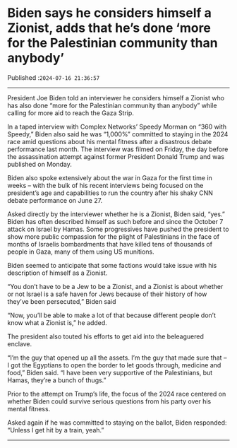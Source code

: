 # Biden says he considers himself a Zionist, adds that he’s done ‘more for the Palestinian community than anybody’

Published :`2024-07-16 21:36:57`

---

President Joe Biden told an interviewer he considers himself a Zionist who has also done “more for the Palestinian community than anybody” while calling for more aid to reach the Gaza Strip.

In a taped interview with Complex Networks’ Speedy Morman on “360 with Speedy,” Biden also said he was “1,000%” committed to staying in the 2024 race amid questions about his mental fitness after a disastrous debate performance last month. The interview was filmed on Friday, the day before the assassination attempt against former President Donald Trump and was published on Monday.

Biden also spoke extensively about the war in Gaza for the first time in weeks – with the bulk of his recent interviews being focused on the president’s age and capabilities to run the country after his shaky CNN debate performance on June 27.

Asked directly by the interviewer whether he is a Zionist, Biden said, “yes.” Biden has often described himself as such before and since the October 7 attack on Israel by Hamas. Some progressives have pushed the president to show more public compassion for the plight of Palestinians in the face of months of Israelis bombardments that have killed tens of thousands of people in Gaza, many of them using US munitions.

Biden seemed to anticipate that some factions would take issue with his description of himself as a Zionist.

“You don’t have to be a Jew to be a Zionist, and a Zionist is about whether or not Israel is a safe haven for Jews because of their history of how they’ve been persecuted,” Biden said

“Now, you’ll be able to make a lot of that because different people don’t know what a Zionist is,” he added.

The president also touted his efforts to get aid into the beleaguered enclave.

“I’m the guy that opened up all the assets. I’m the guy that made sure that – I got the Egyptians to open the border to let goods through, medicine and food,” Biden said. “I have been very supportive of the Palestinians, but Hamas, they’re a bunch of thugs.”

Prior to the attempt on Trump’s life, the focus of the 2024 race centered on whether Biden could survive serious questions from his party over his mental fitness.

Asked again if he was committed to staying on the ballot, Biden responded: “Unless I get hit by a train, yeah.”

---

